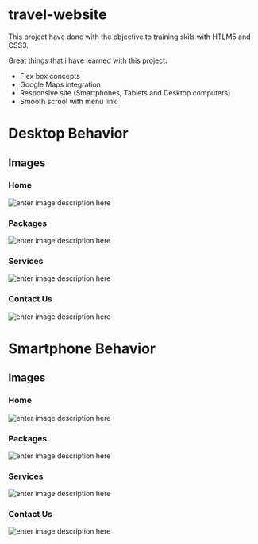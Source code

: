 # travel-website

This project have done with the objective to training skils with HTLM5 and CSS3.

Great things that i have learned with this project:
- Flex box concepts
- Google Maps integration
- Responsive site (Smartphones, Tablets and Desktop computers)
- Smooth scrool with menu link

# Desktop Behavior
## Images
### Home
![enter image description here](https://lh3.googleusercontent.com/Y9BpvXdmZKx7Rd4rGeBCqJrY5tqDl-Pcd7lbZ-CmJKJsRrS9g2sRuj8U5514wb8MFFXYQfx4qckvcip7DJGcL5-0DlhXeWjGkeaLDxymyLBC6ZcOTTGq12luc5ZmRGAaXm1aMgAPxBtQFso7ZRxSN3MHgl7BEhFSQY-YLUpW54Sx0iMBRS94jp4hbdp0vP7e-VqaI3eU47alOVWwbd-aMFWRAU98mKxpgIl03IJe2rBtqYrp6x16D6_vczzqM8RdrW6yJF6bgo1gf9Ymj3LbqWTsncMJ9bx7kxFd7h5UUt0BXnO2C8KtUoZjL7pLpXS9-u32CEUffVU9Gw66JB5xaQkGMF4ryyOAnsjYULKFY7QsPeJohKlv1HVC8g2XjP_1KGltfv6LPryALD6wK0iz-e_CZopEgGh5vcrgBs9RlmXD6_xIr2ih2ILLGzfPt6T89uYQUNthGdZgfpJYGn3-TQe0Ipn6WFeDV9jaF6dFeTpS7aK2Ru8bBcDNFYAqcYcrYLsHzBVAUsa1hE9p_AcMNgVnbCul9BHhz2Fhzup-1d29EPjvHmqZVj3qxIyAxZLOsrbTnXlv4NCEBAFJjB-tXngWK1dstrWcjesKIkkV9NFa_CcRfAHFK_Fc2wknkCYyI1epEDG71OSUQic_1AhY0n0gWpKw1dLCVFQWSCLHY3J3mwoQ_eWwjdNZcFIr8N8MpVoydlZn7pn3mU7XwAJI1L1R=w1847-h903-no?authuser=0)
### Packages
![enter image description here](https://lh3.googleusercontent.com/7k7JGvaKpprZ26lW-jiVCuznNuOw3X2V_K9njwxM5gFuDIECCcpjL6P2zL4cH2mvtMSUVFAdsOhGSQ3K1B7iuPw9KZkUq-7TLqN5w479rIls5R_PBqdJpL4w2xYp8w4V3_121AMHXpPPHHrzD9EjX3I-yjZYT6cGJyojfxUfytA1NKGJPkp6TJjAL0XJdw_GcJ5RRm1HeWriG1h56Du-N3kmdTz8hcr-0an8im1J68bD9YXHSKCeWo64Te_o3yxSW3fHFyEljAKBHeDffbZ4UNT9md6naCs0-0TcXsnbAdhoYjQOk3ogXF-sgh1DjGNNaui08q3tYpeN-cvIrU6wfD10pVsrErwg5QIOlNOQBPLawy8SzYtpTmgMhjyZpyvWOYkLwMWuo6039yZ31QK2fLkLadk4qZSK9waiN--ELl2V3nOxV3i6EV1haGmgCDYbbfgQvEh87Zc31LNPjIsTNi6wxVZWrnD-D2kuRfHIbNs9hqKDvs7rz_wQcm85mZZSln3eb73Gxue3Sswxad8mMfbG0KWhWNGY7404RxQG9Z_3Xs5OsRSCXOmKAGKAqyeMG3UYUkFjFirKMsWpL3eKUHh4cr-dgXuJHhVjR-Wz5P0uPd4Of42MHu8ZEib-Iw-E99sk0SbWPz_ew-XuE3yXhStcKZJkunZpv2F8zLN0ZfijPDgL17T4gnWWOVOo6z_5ftqqcoC395MDexUD4kd0M1pB=w1858-h903-no?authuser=0)
### Services
![enter image description here](https://lh3.googleusercontent.com/vYXqOpUHW8jV2aF1jIUIMMwZgjpjR_8vToplGy4nrWsIJGGDqizGyTNTQDeHjCXpipf8JtLlfFRHP1iJHhudILepuip9esUzegGjLRjrUXu-PyZ_fXQ92VcNfijRHwG98bsHMa4c5dtCU7rw8d2nfRxCier7lGLbMZtD_BtiJSh4p3fh3TPDkG6imrMrS8rjSzjSe-kLh3DvUpgrlghg5k5uQYjYOJh3w_-Svj_lWtFv3-iZhxz5RhIuMUjcY0kLziXygvM3hUfS6Ty-KVfHNherWJaPDE8OcErT_PtmjpF7TZxevI-Q2qH2rqEXBylDD_Aib5XEbdR6aXCQ9-eBtsszQUFcoB364t-taiF4cI83pCHWTdizZE1dvUk5Wlxj04uhtdW2hRcWWMAzcQFWmKsgudySAGIroNLSDLjKoERhm7P6SErKv8xDjIomdIPiaIyIRnjaFQgDG0WMNPofBe0g7f5RtAoefmmyjs531hMbj-11kJKPTUHdMhJ9Pxs-YqxsMIAPttnZRDu7m5u4aEHdmZYP1TUmh7RQ8OZw9j9Pozqfr-zKMh8UlyhE2sx6CGNZkgNKjRUYou9EIlZK9EeAqavhmhtFjjN4OmYPQ9ygcnTLCkZ8JVZX3MuEbBfP2_y4yUfRwN5c4_wJ0M3oypVIwkGIuEoYlio8UgMIDK-cM57azGIe8hxRnP5OtR3qtTUVtPPy1xf8DA4Ylyj8geif=w1858-h903-no?authuser=0)
### Contact Us
![enter image description here](https://lh3.googleusercontent.com/PmUxTVTtAjYztnaFLcgZizsUihiKrm4d0sT6OHZ379hJ-FkqPn_wSBiBM4a1VlQ0cvg8KQdKM9NV-LmZewQUUuRwtZfbXDxPoAF4zouCSiEjfMO_6wqO20qUlrMvw3vNekg-wtXRZ-QjgXQyjsvR0in5_XVCeop9laM92_iuB7pWeuKvb4TM-tmRJp9TrjUNMd68UJ9z1WzWKH_o0CwRUD-pmW1o7zpvHByG2qBv8Mv5sSzi6TwfHmOpBulWFnoef_XtW3v0Fy9A0K4cFsDxQjnTcDAy8M5chS15V01WyOB9lB-2UDF2_PZKl9azAq77WccrQ4LR2H0TjBvHlDZXQggF_BV2LP_rwz-bKnwuMwlpMBOcB7zNTIIokEkGfe7iMFOG8lMezR9QryHtU9MwLfwxQTZAserVnzP24Tp6AgtwS4IqorncgtYFBTlhxhR01wx6NyVQgUormNyCAC54_HJC0Gn6UdVKzbQ2KS7RRQrdUHYplL3dogjpu_86R2uR1xS6o79AQ2zlFFAI2ic_64WyTuQSO-TIcjzdGtUIZJqANscdTRj5cfuctdDLJX0LgQ-eO8EjpjkXl1Qi23ODFusK_RCCeR9cyESQIAvwVYaoYFrJztpOoqsv7Ir9n5y_XNQACbfSUx-qRljWdDq69U0snaMTU76e7i5dCPJI9wwOBiKQ9_Nujb92MCrRlLpaac-c51FJbLcBUHtZyiBgYeJE=w1855-h903-no?authuser=0)

# Smartphone Behavior
## Images
### Home
![enter image description here](https://lh3.googleusercontent.com/t7qN4xkBws9FeJxpvK30k32H0QAlcsaESBEePAde2hOapmzxyAbvYkmBNZV6Ltr_ep0WmOWBcYY-3RaXbJNfXbb70i5Ghc-CbqNRd0_G0AWp_byMx_2xBXGzHnIFA_4C1hTO_x9W5NV2C15mpSbnb3WEgTkgt7P2uKcm-FFbTaODKkVHmRRyCCd7UwkgFU2gwzEJfBFZ6b1yZE0XF_zyR6pqM_KVT93fZsMOmUhERUow1jTJDmfFnOXxlOGmsFdHFCzsfJ_9S9H_PoHl-qYh87IOdal0EBFXjUt1a6q5erZFap4epZ7SPGClmuMlDT2do8k-2KL-RIJZ-PKEavDaa1v2LCxHIbDXsCPBkF56pzDVzRQ0zsLiuoVQ2b_0KGBzkr634qClbY8begty-anCQItJAA-_F38F-WjwvVw-9fsnl1VYTUf-L1Uxk5KGpg-7QqzH8ebrApoFEuJC_kJ3RRCMGVjjAtERtXCF2nRmG7KP7FERMWMCQJlbX64RRpfJovlle1PmJ31b7gA8rPUnRCVe8cZ-9w1t5H_6D_Ue1h7A79t-kNVsndpBUWrO7_WVkus3fanKTuYZBHfMGjBHc8ll-k2kUEV415NotfAu8i4UZ1fYb-sVdlL1NlmXEvBrTPDkxZn6gjMeWq1P4UhL0h9I6VNj-n8Jp_I0hIRq9Xi07HcfD4KgPv3pJcQGBK3JjvMLkeBKicrySxBnDR1LHQlO=w575-h903-no?authuser=0)
### Packages
![enter image description here](https://lh3.googleusercontent.com/RBctyJVnSJDAGcv__0o5uAVZvND7jstreuWTFxRyA0R8LCvIvu4U95JNb4-l2nLjZ_LpR06TVxOmA2ugHPEidl7tUH-i8hRCRIGYduTpSv8nbRaNIzJIulVdW-C9raPFAkLXbRKOfKCkkTjokgETlqF7qkjXGu1frL9KL2dUkEy9c7JAu3knzGvD7UdqQ4mrjvI8NmEqYh4GLONmWIAgZMrvv4V-rjw1CxoSEjE5pZ4fysFSTr90sVITWCoWLGd4R5MEfemomEgU_OZ9AVAfV5Ccvnk2aRjwlELcY3v8QEl8agtCEjcv2cUQjMNKJ4ix06KzrK0xU0l6Llys7vmRVjX6HzneXqJXT94pSmMeyitbDiHtOXq8_JSOFQCGU-erIzN86xskzI2ewq8hGbxEJURDH_49a8urtuQP4aoBAOjJ5dbF1TsJEHtgEIglElYghTrTm6qu69JccLE7BjKd__tSoGg7Jd1q1Y9IJuLOxJek-upVBtRfAJDhie_kLJ_hrbN5tHqROW2p-PXddF7zRsjT9bE7g0UBbEIUTZLTT9vWODyZ_VA-R2oXcm6OGBqVOYeYHf3hrLT3EfsZNn4Fkbbxa2NdXAShL5IXwh4hU63kLZxi8zEZKZYuO3LD36EYY0osHwFuUhs4--c7P7bCzsskE6_mn61isfNF1k9VxWl-7ooK1FEmFqxHh24Za1pWBS1DxP9GfimPBbZY9RBNyewA=w573-h903-no?authuser=0)
### Services 
![enter image description here](https://lh3.googleusercontent.com/RF1lFyiawB3OXGPKIK0j6vVMPqmpJJa9vSnR2AZrxhlK3poqTDhQAaKb1stBgaBWtDp61Tj6KBrmqV9b8S4kzOs9bK3fyquHVIeSWnfUQmmpZ6xSBPmD6N_pWRjnT__A_U4WGdSeZYGdvWAn32A1HvYcnCNWn-n4KfEL3qhAIW5_7mDbd9XdGlQcSMU7oLnXQEEzdYnR2__K7hE890bn8sG8tBiK9IOJ2yLMizzrzRD-LCMD75Kj-Va3R-0XHUcE4lBhgE4_n9oG4ofF7QtXwZQ2hkDETS6M0QorO4wwVNFozWJVhAYMnrIYKzdLqfAX7XN6FQvcCTBLUUx-j50TfSVp38emVr1Sw9nqiJfZ-7G5cEnaWAZ4VJMVJwNQLzyTYYzfp2GiRaJucAE8Azx9quiIxGxYUgc-bLQSO0aKE4Bde8Oidt4yX5rlQ3a8iP9h5zvhhuhT7GLadCuuDafcgyxdv_rVkcbIkBbHKHvprimsmNYSScJGC8TnB_O6RE3mOo1QyMt-yOHALFCMsOTx8aJjIw6rrrdmT-sfmeTwvNX34T5TYEc5Ic0vKs-2VrDB0QJOM-tfISKForv2L27xZtr7Kw8NRhdpw9CCrYdNk6gucyWivpA0C--1-ljfRiTEECpPrFjAFutSBppG3H8f5KHlWv2bVdIPq81YYxZCJV5tC7jq-CR9gprhtI7eLnC-V_fmtJzNzVgg49s1I_6UPN7I=w580-h903-no?authuser=0)
### Contact Us
![enter image description here](https://lh3.googleusercontent.com/xpEtO7Q6CSNplowtyDbEEPzu-ehBjhf9voW_Rk3Etit41zbybmQPCV5djjDvo60fKYw3p5j8YKX-daXw9gQGCP6meuobmOkY-ShTpXD3w1VN9VpabDoCR3CKoBz4uUUY25kclhlcy8VLXKPKAVj2MXIIlB99RYvh0SNKmSjKQk_uSplGvj1lODpdjaWzJLzazK0IOy4C3rbmIYeBDLDyh6m2oAefBsTjYRcniEPi36kVZ-v-xByccM03i6bli7y7XDxo5n1LYtlqcO8ngvvaGpXLy0S5XPk98vM8GCyAhVnCPSlO-Lc5MbHNJH-lvioVsBYXrv6EGLZsmxg-wwhov8K6CvnS90dtVJ_NDyrSuwVIOFsvRBis8KSICfPT9sRChK4diDnmyjIXgGnYBIGKTwWPxdnFOpJzxRYBKnjdBi4HfoqGXV1Gxtj5DyjMr7rThZGWwFTvEwn3nYERp52WOI-hSNzU1AwBW-WEKz2WNuCJslJouuN1EhxhLr000nNE9bSpPQo3WW3cnOPLNIrv5z9dqLiJnZT8ox_gRgksIOQnABMU047tNZywAN3Q2s8yfrg9jTiiYdiZYfEGqkw79saP9MfFN4jKVcXW7ZkcAzKUAOzdClk2gyjf_kXt_9kxmuxZXMBeh8kNny8iKNGbOA8G31za3-fpZMy1jUzlmPvJuv9o56Z8gd9bUlEyXL7thsq4DsyVZZNYmwCMIKdkIN4m=w562-h903-no?authuser=0)
